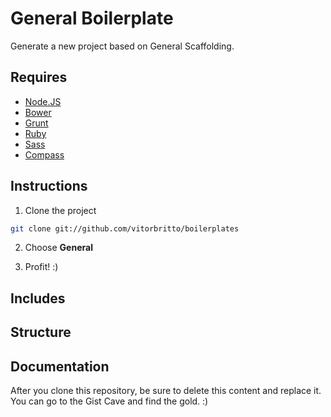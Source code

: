 # General Boilerplate

Generate a new project based on General Scaffolding.

## Requires

- [Node.JS](http://nodejs.org/)
- [Bower](http://bower.io)
- [Grunt](http://gruntjs.com)
- [Ruby](https://www.ruby-lang.org/pt/)
- [Sass](http://sass-lang.com/)
- [Compass](http://compass-style.org/)


## Instructions

1. Clone the project

  ```bash
  git clone git://github.com/vitorbritto/boilerplates
  ```
2. Choose **General**

3. Profit! :)


## Includes


## Structure


## Documentation

After you clone this repository, be sure to delete this content and replace it.
You can go to the Gist Cave and find the gold. :)
